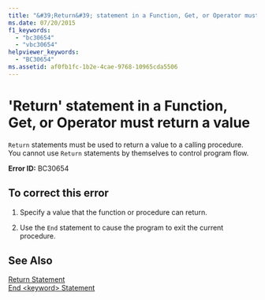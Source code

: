 ```yaml
---
title: "&#39;Return&#39; statement in a Function, Get, or Operator must return a value"
ms.date: 07/20/2015
f1_keywords: 
  - "bc30654"
  - "vbc30654"
helpviewer_keywords: 
  - "BC30654"
ms.assetid: af0fb1fc-1b2e-4cae-9768-10965cda5506
---
```

# &#39;Return&#39; statement in a Function, Get, or Operator must return a value
`Return` statements must be used to return a value to a calling procedure. You cannot use `Return` statements by themselves to control program flow.  
  
 **Error ID:** BC30654  
  
## To correct this error  
  
1. Specify a value that the function or procedure can return.  
  
2. Use the `End` statement to cause the program to exit the current procedure.  
  
## See Also  
 [Return Statement](../../visual-basic/language-reference/statements/return-statement.md)  
 [End \<keyword> Statement](../../visual-basic/language-reference/statements/end-keyword-statement.md)
